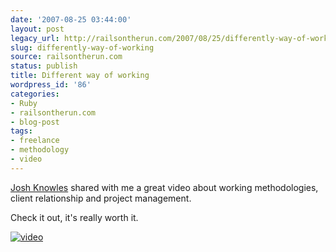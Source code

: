 ```yaml
---
date: '2007-08-25 03:44:00'
layout: post
legacy_url: http://railsontherun.com/2007/08/25/differently-way-of-working/
slug: differently-way-of-working
source: railsontherun.com
status: publish
title: Different way of working
wordpress_id: '86'
categories:
- Ruby
- railsontherun.com
- blog-post
tags:
- freelance
- methodology
- video
---
```


[Josh Knowles](http://joshknowles.com) shared with me a great video about working methodologies, client relationship and project management.





Check it out, it's really worth it.





[![video](http://farm2.static.flickr.com/1216/1228290366_271e6a2509_o.png)](http://unspace.ca/innovation/speak)
